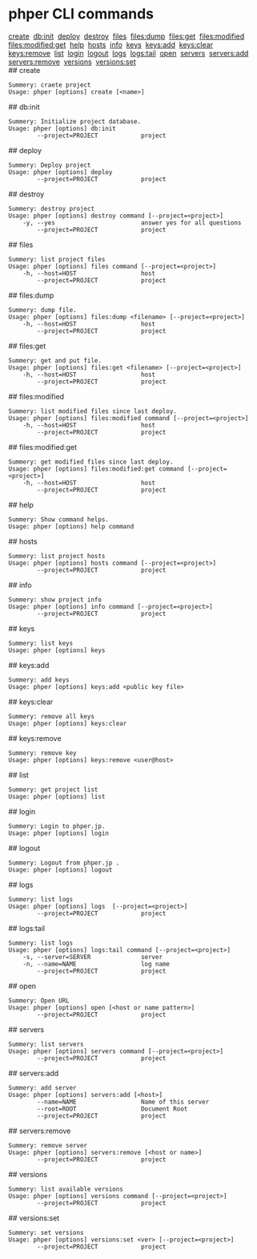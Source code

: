 # phper CLI commands
<div>
<a href='#commands_create'/>create</a>&nbsp;
<a href='#commands_db:init'/>db:init</a>&nbsp;
<a href='#commands_deploy'/>deploy</a>&nbsp;
<a href='#commands_destroy'/>destroy</a>&nbsp;
<a href='#commands_files'/>files</a>&nbsp;
<a href='#commands_files:dump'/>files:dump</a>&nbsp;
<a href='#commands_files:get'/>files:get</a>&nbsp;
<a href='#commands_files:modified'/>files:modified</a>&nbsp;
<a href='#commands_files:modified:get'/>files:modified:get</a>&nbsp;
<a href='#commands_help'/>help</a>&nbsp;
<a href='#commands_hosts'/>hosts</a>&nbsp;
<a href='#commands_info'/>info</a>&nbsp;
<a href='#commands_keys'/>keys</a>&nbsp;
<a href='#commands_keys:add'/>keys:add</a>&nbsp;
<a href='#commands_keys:clear'/>keys:clear</a>&nbsp;
<a href='#commands_keys:remove'/>keys:remove</a>&nbsp;
<a href='#commands_list'/>list</a>&nbsp;
<a href='#commands_login'/>login</a>&nbsp;
<a href='#commands_logout'/>logout</a>&nbsp;
<a href='#commands_logs'/>logs</a>&nbsp;
<a href='#commands_logs:tail'/>logs:tail</a>&nbsp;
<a href='#commands_open'/>open</a>&nbsp;
<a href='#commands_servers'/>servers</a>&nbsp;
<a href='#commands_servers:add'/>servers:add</a>&nbsp;
<a href='#commands_servers:remove'/>servers:remove</a>&nbsp;
<a href='#commands_versions'/>versions</a>&nbsp;
<a href='#commands_versions:set'/>versions:set</a>&nbsp;
</div>
<a name='commands_create'/>
## create

    Summery: craete project
    Usage: phper [options] create [<name>]
<a name='commands_db:init'/>
## db:init

    Summery: Initialize project database.
    Usage: phper [options] db:init 
            --project=PROJECT            project
<a name='commands_deploy'/>
## deploy

    Summery: Deploy project
    Usage: phper [options] deploy 
            --project=PROJECT            project
<a name='commands_destroy'/>
## destroy

    Summery: destroy project
    Usage: phper [options] destroy command [--project=<project>]
        -y, --yes                        answer yes for all questions
            --project=PROJECT            project
<a name='commands_files'/>
## files

    Summery: list project files
    Usage: phper [options] files command [--project=<project>]
        -h, --host=HOST                  host
            --project=PROJECT            project
<a name='commands_files:dump'/>
## files:dump

    Summery: dump file.
    Usage: phper [options] files:dump <filename> [--project=<project>]
        -h, --host=HOST                  host
            --project=PROJECT            project
<a name='commands_files:get'/>
## files:get

    Summery: get and put file.
    Usage: phper [options] files:get <filename> [--project=<project>]
        -h, --host=HOST                  host
            --project=PROJECT            project
<a name='commands_files:modified'/>
## files:modified

    Summery: list modified files since last deploy.
    Usage: phper [options] files:modified command [--project=<project>]
        -h, --host=HOST                  host
            --project=PROJECT            project
<a name='commands_files:modified:get'/>
## files:modified:get

    Summery: get modified files since last deploy.
    Usage: phper [options] files:modified:get command [--project=<project>]
        -h, --host=HOST                  host
            --project=PROJECT            project
<a name='commands_help'/>
## help

    Summery: Show command helps.
    Usage: phper [options] help command
<a name='commands_hosts'/>
## hosts

    Summery: list project hosts
    Usage: phper [options] hosts command [--project=<project>]
            --project=PROJECT            project
<a name='commands_info'/>
## info

    Summery: show project info
    Usage: phper [options] info command [--project=<project>]
            --project=PROJECT            project
<a name='commands_keys'/>
## keys

    Summery: list keys
    Usage: phper [options] keys 
<a name='commands_keys:add'/>
## keys:add

    Summery: add keys
    Usage: phper [options] keys:add <public key file>
<a name='commands_keys:clear'/>
## keys:clear

    Summery: remove all keys
    Usage: phper [options] keys:clear 
<a name='commands_keys:remove'/>
## keys:remove

    Summery: remove key
    Usage: phper [options] keys:remove <user@host>
<a name='commands_list'/>
## list

    Summery: get project list
    Usage: phper [options] list 
<a name='commands_login'/>
## login

    Summery: Login to phper.jp.
    Usage: phper [options] login 
<a name='commands_logout'/>
## logout

    Summery: Logout from phper.jp .
    Usage: phper [options] logout 
<a name='commands_logs'/>
## logs

    Summery: list logs
    Usage: phper [options] logs  [--project=<project>]
            --project=PROJECT            project
<a name='commands_logs:tail'/>
## logs:tail

    Summery: list logs
    Usage: phper [options] logs:tail command [--project=<project>]
        -s, --server=SERVER              server
        -n, --name=NAME                  log name
            --project=PROJECT            project
<a name='commands_open'/>
## open

    Summery: Open URL
    Usage: phper [options] open [<host or name pattern>]
            --project=PROJECT            project
<a name='commands_servers'/>
## servers

    Summery: list servers
    Usage: phper [options] servers command [--project=<project>]
            --project=PROJECT            project
<a name='commands_servers:add'/>
## servers:add

    Summery: add server
    Usage: phper [options] servers:add [<host>]
            --name=NAME                  Name of this server
            --root=ROOT                  Document Root
            --project=PROJECT            project
<a name='commands_servers:remove'/>
## servers:remove

    Summery: remove server
    Usage: phper [options] servers:remove [<host or name>]
            --project=PROJECT            project
<a name='commands_versions'/>
## versions

    Summery: list available versions
    Usage: phper [options] versions command [--project=<project>]
            --project=PROJECT            project
<a name='commands_versions:set'/>
## versions:set

    Summery: set versions
    Usage: phper [options] versions:set <ver> [--project=<project>]
            --project=PROJECT            project
